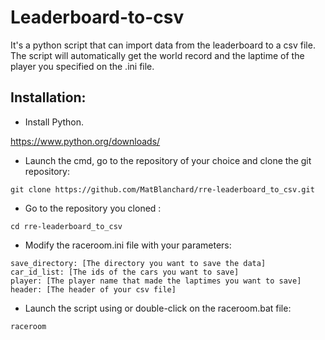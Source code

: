 # Leaderboard-to-csv
It's a python script that can import data from the leaderboard to a csv file.
The script will automatically get the world record and the laptime of the player you specified on the .ini file.
## Installation:
- Install Python.

https://www.python.org/downloads/
- Launch the cmd, go to the repository of your choice and clone the git repository:
```
git clone https://github.com/MatBlanchard/rre-leaderboard_to_csv.git
```
- Go to the repository you cloned :
```
cd rre-leaderboard_to_csv
```
- Modify the raceroom.ini file with your parameters:
```
save_directory: [The directory you want to save the data]
car_id_list: [The ids of the cars you want to save]
player: [The player name that made the laptimes you want to save]
header: [The header of your csv file]
```
- Launch the script using or double-click on the raceroom.bat file:
```
raceroom
```
